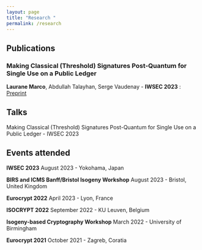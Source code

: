 ```yaml
---
layout: page
title: "Research "
permalink: /research
---
```

## Publications
### Making Classical (Threshold) Signatures Post-Quantum for Single Use on a Public Ledger
 **Laurane Marco**, Abdullah Talayhan, Serge Vaudenay - **IWSEC 2023** :
 [Preprint](https://eprint.iacr.org/2023/420.pdf)

## Talks 
Making Classical (Threshold) Signatures Post-Quantum for Single Use on a Public Ledger - IWSEC 2023

## Events attended
**IWSEC 2023**
August 2023 - Yokohama, Japan 

**BIRS and ICMS Banff/Bristol Isogeny Workshop**
August 2023 - Bristol, United Kingdom 

**Eurocrypt 2022**
April 2023 - Lyon, France

**ISOCRYPT 2022**
September 2022 - KU Leuven, Belgium

**Isogeny-based Cryptography Workshop** 
March 2022 - University of Birmingham 

**Eurocrypt 2021** 
October 2021 - Zagreb, Coratia
